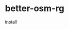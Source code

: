 # better-osm-rg

[install](https://raw.githubusercontent.com/deevroman/better-osm-org/master/user.js)
